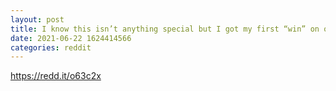 ```yaml
--- 
layout: post 
title: I know this isn’t anything special but I got my first “win” on options today. Ape mentality work...me not understand why but praise the YOLO gods 
date: 2021-06-22 1624414566 
categories: reddit 
--- 
```

https://redd.it/o63c2x